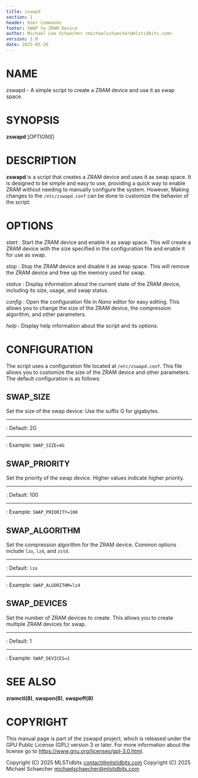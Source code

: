 ```yaml
---
title: zswapd
section: 1
header: User Commands
footer: SWAP to ZRAM Device
author: Michael Lee Schaecher <michaelschaecher@mlstidbits.com>
version: 1.0
date: 2025-05-26
---
```


# NAME

zswapd - A simple script to create a ZRAM device and use it as swap space.

# SYNOPSIS

**zswapd** [_OPTIONS_]

# DESCRIPTION

**zswapd** is a script that creates a ZRAM device and uses it as swap space. It is designed to be simple and easy to use, providing a quick way to enable ZRAM without needing to manually configure the system. However, Making changes to the `/etc/zswapd.conf` can be done to customize the behavior of the script.

# OPTIONS

_start_
: Start the ZRAM device and enable it as swap space. This will create a ZRAM device with the size specified in the configuration file and enable it for use as swap.

_stop_
: Stop the ZRAM device and disable it as swap space. This will remove the ZRAM device and free up the memory used for swap.

_status_
: Display information about the current state of the ZRAM device, including its size, usage, and swap status.

_config_
: Open the configuration file in _Nano_ editor for easy editing. This allows you to change the size of the ZRAM device, the compression algorithm, and other parameters.

_help_
: Display help information about the script and its options.

# CONFIGURATION

The script uses a configuration file located at `/etc/zswapd.conf`. This file allows you to customize the size of the ZRAM device and other parameters. The default configuration is as follows:

## SWAP_SIZE

Set the size of the swap device: Use the suffix G for gigabytes.

---

:   Default: 2G

---

:   Example: `SWAP_SIZE=4G`

## SWAP_PRIORITY

Set the priority of the swap device. Higher values indicate higher priority.

---

:   Default: 100

---

:   Example: `SWAP_PRIORITY=100`

## SWAP_ALGORITHM

Set the compression algorithm for the ZRAM device. Common options include `lzo`, `lz4`, and `zstd`.

---

:   Default: `lzo`

---

:   Example: `SWAP_ALGORITHM=lz4`

## SWAP_DEVICES

Set the number of ZRAM devices to create. This allows you to create multiple ZRAM devices for swap.

---

:   Default: 1

---

:   Example: `SWAP_DEVICES=2`

# SEE ALSO

**zramctl(8)**, **swapon(8)**, **swapoff(8)**

# COPYRIGHT

This manual page is part of the zswapd project, which is released under the GPU Public License (GPL) version 3 or later. For more information about the license go to <https://www.gnu.org/licenses/gpl-3.0.html>.

Copyright (C) 2025 MLSTidbits <contact@mlstidbits.com>
Copyright (C) 2025 Michael Schaecher <michaelschaecher@mlstidbits.com>
